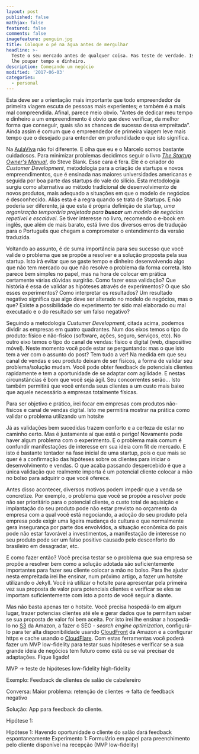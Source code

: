 ```yaml
---
layout: post
published: false
mathjax: false
featured: false
comments: false
imagefeature: penguin.jpg
title: Coloque o pé na água antes de mergulhar
headline: >-
  Teste o seu mercado antes de qualquer coisa. Mas teste de verdade. Isto irá
  lhe poupar tempo e dinheiro. 
description: Começando um negócio
modified: '2017-06-03'
categories:
  - personal
---
```

Esta deve ser a orientação mais importante que todo empreendedor de primeira viagem escuta de pessoas mais experientes; e também é a mais mal compreendida. Afinal, parece meio obvio. "Antes de dedicar meu tempo e dinheiro a um empreendimento é obvio que devo verificar, da melhor forma que conseguir, quais são as chances de sucesso dessa empreitada". Ainda assim é comum que o empreendedor de primeira viagem leve mais tempo que o desejado para entender em profundidade o que isto significa.

Na [AulaViva](https://aulvaviva.com.br) não foi diferente. E olha que eu e o Marcelo somos bastante cuidadosos. Para minimizar problemas decidimos seguir o livro [*The Startup Owner's Manual*](https://www.amazon.com/Startup-Owners-Manual-Step-Step-ebook/dp/B009UMTMKS/ref=tmm_kin_swatch_0?_encoding=UTF8&qid=1496616813&sr=8-1), do Steve Blank. Esse cara é fera. Ele é o criador do *Customer Development*, metodologia para a criação de startups e novos empreendimentos, que é ensinada nas maiores universidades americanas e seguida por boa parte das startups do vale do silício. Esta metodologia surgiu como alternativa ao método tradicional de desenvolvimento de novos produtos, mais adequado a situações em que o modelo de negócios é desconhecido. Aliás esta é a regra quando se trata de Startups. E não poderia ser diferente, já que esta é própria definição de startup, *uma organização temporária projetada para **buscar** um modelo de negócios repetível e escalável*. Se tiver interesse no livro, recomendo o e-book em inglês, que além de mais barato, está livre dos diversos erros de tradução para o Português que chegam a comprometer o entendimento da versão traduzida.

Voltando ao assunto, é de suma importância para seu sucesso que você valide o problema que se propõe a resolver e a solução proposta pela sua startup. Isto irá evitar que se gaste tempo e dinheiro desenvolvendo algo que não tem mercado ou que não resolve o problema da forma correta. Isto parece bem simples no papel, mas na hora de colocar em prática certamente várias dúvidas surgirão. Como fazer essa validação? Que história é essa de validar as hipóteses através de experimentos? O que são esses experimentos? Como interpretar os resultados? Um resultado negativo significa que algo deve ser alterado no modelo de negócios, mas o que? Existe a possibilidade do experimento ter sido mal elaborado ou mal executado e o do resultado ser um falso negativo?

Seguindo a metodologia *Custumer Development*, citada acima, podemos dividir as empresas em quatro quadrantes. Num dos eixos temos o tipo do produto: físico e não-físico (software, ações, seguro, serviços, etc). No outro eixo temos o tipo do canal de vendas: físico e digital (web, dispositivo móvel). Neste momento você pode estar se perguntando: mas o que isto tem a ver com o assunto do post? Tem tudo a ver! Na medida em que seu canal de vendas e seu produto deixam de ser físicos, a forma de validar seu problema/solução mudam. Você pode obter feedback de potenciais clientes rapidamente e tem a oportunidade de se adaptar com agilidade. E nestas circunstâncias é bom que você seja ágil. Seu concorrentes serão... Isto também permitirá que você entenda seus clientes a um custo mais baixo que aquele necessário a empresas totalmente físicas.

Para ser objetivo e prático, irei focar em empresas com produtos não-físicos e canal de vendas digital. Isto me permitirá mostrar na prática como validar o problema utilizando um hotsite

Já as validações bem sucedidas trazem conforto e a certeza de estar no caminho certo. Mas é justamente aí que está o perigo! Novamente pode haver algum problema com o experimento. E o problema mais comum é confundir manifestações de interesse em sua ideia com fit de mercado. E isto é bastante tentador na fase inicial de uma startup, pois o que mais se quer é a confirmação das hipóteses sobre os clientes para iniciar o desenvolvimento e vendas. O que acaba passando despercebido é que a única validação que realmente importa é um potencial cliente colocar a mão no bolso para adquirir o que você oferece.

Antes disso acontecer, diversos motivos podem impedir que a venda se concretize. Por exemplo, o problema que você se propõe a resolver pode não ser prioritário para o potencial cliente, o custo total de aquisição e implantação do seu produto pode não estar previsto no orçamento da empresa com a qual você está negociando, a adoção do seu produto pela empresa pode exigir uma ligeira mudança de cultura o que normalmente gera insegurança por parte dos envolvidos, a situação econômica do país pode não estar favorável a investimentos, a manifestação de interesse no seu produto pode ser um falso positivo causado pelo desconforto do brasileiro em desagradar, etc.

E como fazer então? Você precisa testar se o problema que sua empresa se propõe a resolver bem como a solução adotada são suficientemente importantes para fazer seu cliente colocar a mão no bolso. Para lhe ajudar nesta empreitada irei lhe ensinar, num próximo artigo, a fazer um hotsite utilizando o Jekyll. Você irá utilizar o hotsite para apresentar pela primeira vez sua proposta de valor para potenciais clientes e verificar se eles se importam suficientemente com isto a ponto de você seguir a diante.

Mas não basta apenas ter o hotsite. Você precisa hospedá-lo em algum lugar, trazer potencias clientes até ele e gerar dados que te permitam saber se sua proposta de valor foi bem aceita. Por isto irei lhe ensinar a hospedá-lo no [S3](https://aws.amazon.com/pt/s3/) da Amazon, a fazer o SEO - *search engine optimization*, configurá-lo para ter alta disponibilidade usando [CloudFront](https://aws.amazon.com/pt/cloudfront/) da Amazon e a configurar https e cache usando o [CloudFlare](https://www.cloudflare.com/br/). Com estas ferramentas você poderá fazer um MVP low-fidelity para testar suas hipóteses e verificar se a sua grande ideia de negócios tem futuro como está ou se vai precisar de adaptações. Fique ligado!

MVP -> teste de hipóteses
low-fidelity
high-fidelity

Exemplo: Feedback de clientes de salão de cabelereiro

Conversa: Maior problema: retenção de clientes -> falta de feedback negativo

Solução: App para feedback do cliente.

Hipótese 1:

Hipótese 1: Havendo oportunidade o cliente do salão dará feedback espontaneamente
Experimento 1: Formulário em papel para preenchimento pelo cliente disponível na recepção (MVP low-fidelity)
